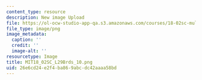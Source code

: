 ```yaml
---
content_type: resource
description: New image Upload
file: https://ol-ocw-studio-app-qa.s3.amazonaws.com/courses/18-02sc-multivariable-calculus-fall-2010/26e6cd24e2f4ba869abcdc42aaaa58bd_MIT18_02SC_L29Brds_10.png
file_type: image/png
image_metadata:
  caption: ''
  credit: ''
  image-alt: ''
resourcetype: Image
title: MIT18_02SC_L29Brds_10.png
uid: 26e6cd24-e2f4-ba86-9abc-dc42aaaa58bd
---
```

